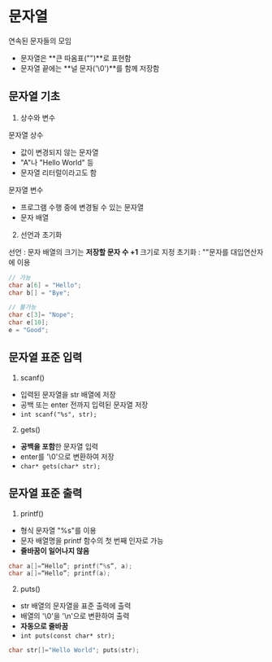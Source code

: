 # 문자열

연속된 문자들의 모임
- 문자열은 **큰 따옴표("")**로 표현함
- 문자열 끝에는 **널 문자('\0')**를 함께 저장함

## 문자열 기초

1. 상수와 변수

문자열 상수
- 값이 변경되지 않는 문자열
- "A"나 "Hello World" 등
- 문자열 리터럴이라고도 함

문자열 변수
- 프로그램 수행 중에 변경될 수 있는 문자열
- 문자 배열

2. 선언과 초기화

선언 : 문자 배열의 크기는 **저장할 문자 수 +1** 크기로 지정
초기화 : ""문자를 대입연산자에 이용

```c++
// 가능
char a[6] = "Hello";
char b[] = "Bye";

// 불가능
char c[3]= "Nope";      
char e[10];
e = "Good";             
```

## 문자열 표준 입력

1. scanf()
- 입력된 문자열을 str 배열에 저장
- 공백 또는 enter 전까지 입력된 문자열 저장
- `int scanf("%s", str);`

2. gets()
- **공백을 포함**한 문자열 입력
- enter를 '\0'으로 변환하여 저장
- `char* gets(char* str);`

## 문자열 표준 출력

1. printf()
- 형식 문자열 "%s"를 이용
- 문자 배열명을 printf 함수의 첫 번째 인자로 가능
- **줄바꿈이 일어나지 않음**

```c++
char a[]=“Hello”; printf(“%s”, a);
char a[]=“Hello”; printf(a);
```

2. puts()
- str 배열의 문자열을 표준 출력에 출력
- 배열의 '\0'을 '\n'으로 변환하여 출력
- **자동으로 줄바꿈**
- `int puts(const char* str);`

```c++
char str[]="Hello World"; puts(str);
```
